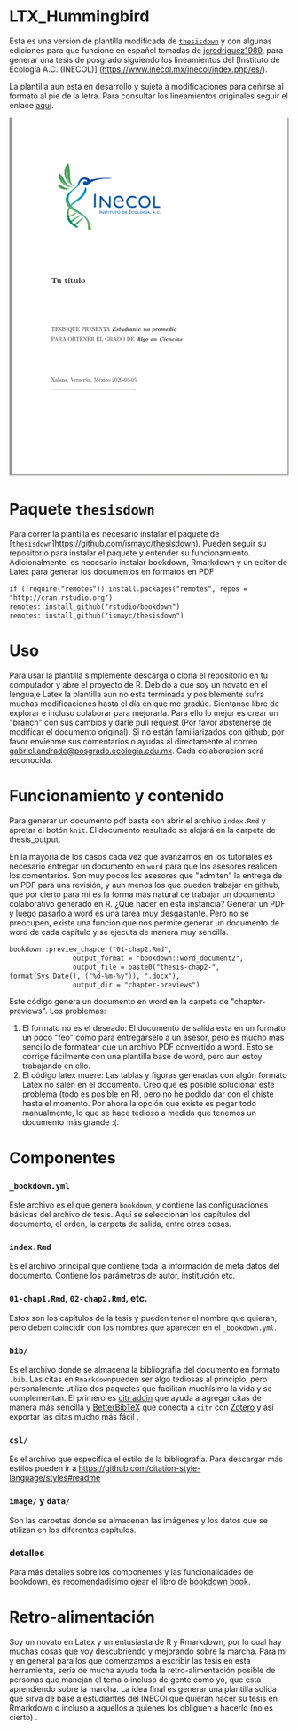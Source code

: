 # LTX_Hummingbird

Esta es una versión de plantilla modificada de [`thesisdown`](https://github.com/ismayc/thesisdown) y con algunas ediciones para que funcione en español tomadas de [jcrodriguez1989](https://github.com/jcrodriguez1989/tesis_doctoral), para generar una tesis de posgrado siguiendo los lineamientos del [Instituto de Ecología A.C. (INECOL)] (https://www.inecol.mx/inecol/index.php/es/).

La plantilla aun esta en desarrollo y sujeta a modificaciones para ceñirse al formato al pie de la letra. Para consultar los lineamientos originales seguir el enlace [aquí](https://www.inecol.mx/posgrado/index.php/posgrado/tramites).

![](preview.png)

# Paquete `thesisdown`
Para correr la plantilla es necesario instalar el paquete de [`thesisdown`]https://github.com/ismayc/thesisdown). Pueden seguir su repositorio para instalar el paquete y entender su funcionamiento. Adicionalmente, es necesario instalar bookdown, Rmarkdown y un editor de Latex para generar los documentos en formatos en PDF

```{r}
if (!require("remotes")) install.packages("remotes", repos = "http://cran.rstudio.org")
remotes::install_github("rstudio/bookdown")
remotes::install_github("ismayc/thesisdown")
```
# Uso
Para usar la plantilla simplemente descarga o clona el repositorio en tu computador y abre el proyecto de R. Debido a que soy un novato en el lenguaje Latex la plantilla aun no esta terminada y posiblemente sufra muchas modificaciones hasta el día en que me gradúe. Siéntanse libre de explorar e incluso colaborar para mejorarla. Para ello lo mejor es crear un "branch" con sus cambios y darle pull request (Por favor abstenerse de modificar el documento original). Si no están familiarizados con github, por favor envíenme sus comentarios o ayudas al directamente al correo gabriel.andrade@posgrado.ecologia.edu.mx. Cada colaboración será reconocida.

# Funcionamiento y contenido
Para generar un documento pdf basta con abrir el archivo `index.Rmd` y apretar el botón `knit`. El documento resultado se alojará en la carpeta de thesis_output.

En la mayoría de los casos cada vez que avanzamos en los tutoriales es necesario entregar un documento en `word` para que los asesores realicen los comentarios. Son muy pocos los asesores que "admiten" la entrega de un PDF para una revisión, y aun menos los que pueden trabajar en github, que por cierto para mi es la forma más natural de trabajar un documento colaborativo generado en R. ¿Que hacer en esta instancia? Generar un PDF y luego pasarlo a word es una tarea muy desgastante. Pero no se preocupen, existe una función que nos permite generar un documento de word de cada capítulo y se ejecuta de manera muy sencilla. 

```{r}
bookdown::preview_chapter("01-chap2.Rmd",
                output_format = "bookdown::word_document2",
                output_file = paste0("thesis-chap2-", format(Sys.Date(), ("%d-%m-%y")), ".docx"),
                output_dir = "chapter-previews")
```
Este código genera un documento en word en la carpeta de "chapter-previews". Los problemas: 
 1) El formato no es el deseado: El documento de salida esta en un formato un poco "feo" como para entregárselo a un asesor, pero es mucho más sencillo de formatear que un archivo PDF convertido a word. Esto se corrige fácilmente con una plantilla base de word, pero aun estoy trabajando en ello.
 2) El código latex muere: Las tablas y figuras generadas con algún formato Latex no salen en el documento. Creo que es posible solucionar este problema (todo es posible en R), pero no he podido dar con el chiste hasta el momento. Por ahora la opción que existe es pegar todo manualmente, lo que se hace tedioso a medida que tenemos un documento más grande :(. 
 
 # Componentes
 
 
### `_bookdown.yml`
Este archivo es el que genera `bookdown`, y contiene las configuraciones básicas del archivo de tesis. Aquí se seleccionan los capítulos del documento, el orden, la carpeta de salida, entre otras cosas.

### `index.Rmd`
Es el archivo principal que contiene toda la información de meta datos del documento. Contiene los parámetros de autor, institución etc.

### `01-chap1.Rmd`, `02-chap2.Rmd`, etc.
Estos son los capítulos de la tesis y pueden tener el nombre que quieran, pero deben coincidir con los nombres que aparecen en el `_bookdown.yml`.

### `bib/`
Es el archivo donde se almacena la bibliografía del documento en formato `.bib`. Las citas en `Rmarkdown`pueden ser algo tediosas al principio, pero personalmente utilizo dos paquetes que facilitan muchísimo la vida y se complementan. El primero es [citr addin](https://github.com/crsh/citr) que ayuda a agregar citas de manera más sencilla y [BetterBibTeX](https://retorque.re/zotero-better-bibtex/) que conecta a `citr` con [Zotero](https://www.zotero.org/) y así exportar las citas mucho más fácil . 

### `csl/`
Es el archivo que especifica el estilo de la bibliografía. Para descargar más estilos pueden ir a https://github.com/citation-style-language/styles#readme

### `image/` y `data/`
Son las carpetas donde se almacenan las imágenes y los datos que se utilizan en los diferentes capítulos.

### detalles
 Para más detalles sobre los componentes y las funcionalidades de bookdown, es recomendadisimo ojear el libro de [bookdown book](https://bookdown.org/yihui/bookdown/).
 
# Retro-alimentación
Soy un novato en Latex y un entusiasta de R y Rmarkdown, por lo cual hay muchas cosas que voy descubriendo y mejorando sobre la marcha. Para mí y en general para los que comenzamos a escribir las tesis en esta herramienta, sería de mucha ayuda toda la retro-alimentación posible de personas que manejan el tema o incluso de gente como yo, que esta aprendiendo sobre la marcha. La idea final es generar una plantilla solida que sirva de base a estudiantes del INECOl que quieran hacer su tesis en Rmarkdown o incluso a aquellos a quienes los obliguen a hacerlo (no es cierto) .
